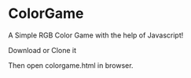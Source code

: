 # ColorGame
A Simple RGB Color Game with the help of Javascript!


Download or Clone it 

Then open colorgame.html in browser.
